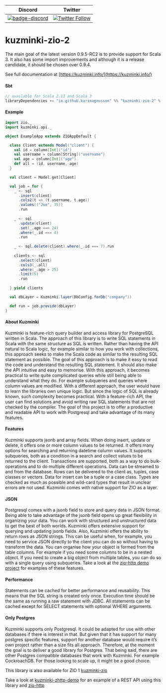 | Discord | Twitter |
| --- | --- |
| [![badge-discord](https://img.shields.io/discord/629491597070827530?logo=discord)](https://discord.com/channels/629491597070827530/1063139826636963931) | [![Twitter Follow](https://img.shields.io/twitter/follow/kuzminki_lib?label=follow&style=flat&logo=twitter&color=brightgreen)](https://twitter.com/kuzminki_lib) |

# kuzminki-zio-2

The main goal of the latest version 0.9.5-RC2 is to provide support for Scala 3. It also has some import improvements and although it is a release candidate, it should be chosen over 0.9.4.

See full documentation at [https://kuzminki.info/](https://kuzminki.info/)

#### Sbt
```sbt
// available for Scala 2.13 and Scala 3
libraryDependencies += "io.github.karimagnusson" %% "kuzminki-zio-2" % "0.9.5-RC2"
```

#### Example
```scala
import zio._
import kuzminki.api._

object ExampleApp extends ZIOAppDefault {

  class Client extends Model("client") {
    val id = column[Int]("id")
    val username = column[String]("username")
    val age = column[Int]("age")
    def all = (id, username, age)
  }

  val client = Model.get[Client]

  val job = for {
    _ <- sql
      .insert(client)
      .cols2(t => (t.username, t.age))
      .values(("Joe", 35))
      .run
    
    _ <- sql
      .update(client)
      .set(_.age ==> 24)
      .where(_.id === 4)
      .run
    
    _ <- sql.delete(client).where(_.id === 7).run
    
    clients <- sql
      .select(client)
      .cols3(_.all)
      .where(_.age > 25)
      .limit(5)
      .run
    
  } yield clients

  val dbLayer = Kuzminki.layer(DbConfig.forDb("company"))

  def run = job.provide(dbLayer)
}
```

#### About Kuzminki
Kuzminki is feature-rich query builder and access library for PostgreSQL written in Scala. The approach of this library is to write SQL statements in Scala with the same structure as SQL is written. Rather than having the API natural to Scala logic, for example similar to how you work with collections, this approach seeks to make the Scala code as similar to the resulting SQL statement as possible. The goal of this approach is to make it easy to read the code and understand the resulting SQL statement. It should also make the API intuitive and easy to memorise. With this approach, it becomes practical to write quite complicated queries while still being able to understand what they do. For example subqueries and queries where column values are modified. With a different approach, the user would have to learn the libraries own unique logic. But since the logic of SQL is already known, such complexity becomes practical. With a feature-rich API, the user can find solutions and avoid writing raw SQL statements that are not checked by the compiler. The goal of this project is to offer a productive and readable API to work with Postgresql and take advantage of its many features.

#### Features
Kuzminki supports jsonb and array fields. When doing insert, update or delete, it offers one or more column values to be returned. It offers many options for searching and returning datetime column values. It supports subqueries, both as a condition in a search and collect values to be returned to the client. Transactions are supported, both as a way to do bulk-operations and to do multiple different operations. Data can be streamed to and from the database. Rows can be delivered to the client as, tuples, case classes or vectors. Data for insert can be a tuple or a case class. Types are checked as much as possible and wild-card types that result in unclear errors are not used. Kuzminki comes with native support for ZIO as a layer.

#### JSON
Postgresql comes with a jsonb field to store and query data in JSON format. Being able to take advantage of the jsonb field opens up great flexibility in organizing your data. You can work with structured and unstructured data to get the best of both worlds. Kuzminki offers extensive support for querying and updating jsonb fields. Also, Kuzminki offers the ability to return rows as JSON strings. This can be useful when, for example, you need to service JSON directly to the client you can do so without having to transform the data. You can organise how your object is formed from the table columns. For example if you need some columns to be in a nested object. If you need to create a big object from multiple tables, you can do so with a single query using subqueries. Take a look at the [zio-http demo project](https://github.com/karimagnusson/kuzminki-zhttp-demo) for examples of these features.

#### Performance
Statements can be cached for better performance and reusability. This means that the SQL string is created only once. Execution time should be the same as running a raw statement with JDBC. All statements can be cached except for SELECT statements with optional WHERE arguments.

#### Only Postgres
Kuzminki supports only Postgresql. It could be adapted for use with other databases if there is interest in that. But given that it has support for many postgres specific features, support for another database would require it’s own project rather than a size fits all approach. Therefore, at the moment the goal is to deliver a good library for Postgres. That being said, there are other Postgres compatible databases that work with Kuzminki. For example CockroachDB. For those looking to scale up, it might be a good choice.

This library is also available for ZIO 1 [kuzminki-zio](https://github.com/karimagnusson/kuzminki-zio)  

Take a look at [kuzminki-zhttp-demo](https://github.com/karimagnusson/kuzminki-zhttp-demo) for an example of a REST API using this library and [zio-http](https://github.com/dream11/zio-http)









